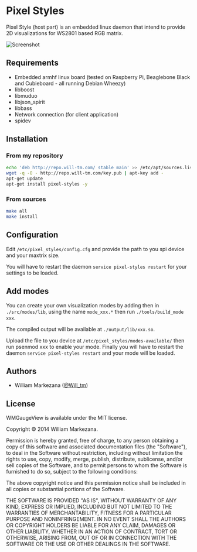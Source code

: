 # Pixel Styles

Pixel Style (host part) is an embedded linux daemon that intend to provide 2D visualizations for WS2801 based RGB matrix.

![Screenshot](http://download.will-tm.com/spec.png)

## Requirements
* Embedded armhf linux board (tested on Raspberry Pi, Beaglebone Black and Cubieboard - all running Debian Wheezy)
* libboost
* libmuduo
* libjson_spirit
* libbass
* Network connection (for client application)
* spidev

## Installation

### From my repository
``` bash
echo 'deb http://repo.will-tm.com/ stable main' >> /etc/apt/sources.list
wget -q -O - http://repo.will-tm.com/key.pub | apt-key add -
apt-get update
apt-get install pixel-styles -y

```

### From sources
``` bash
make all
make install
```

## Configuration

Edit `/etc/pixel_styles/config.cfg` and provide the path to you spi device and your maxtrix size.

You will have to restart the daemon `service pixel-styles restart` for your settings to be loaded. 

## Add modes

You can create your own visualization modes by adding then in `./src/modes/lib`, using the name `mode_xxx.*` then run `./tools/build_mode xxx`.

The compiled output will be available at `./output/lib/xxx.so`.

Upload the file to you device at `/etc/pixel_styles/modes-available/` then run psenmod xxx to enable your mode.
Finally you will have to restart the daemon `service pixel-styles restart` and your mode will be loaded.

## Authors

* William Markezana ([@Will_tm](https://twitter.com/Will_tm))

## License

WMGaugeView is available under the MIT license.

Copyright © 2014 William Markezana.

Permission is hereby granted, free of charge, to any person obtaining a copy of this software and associated documentation files (the "Software"), to deal in the Software without restriction, including without limitation the rights to use, copy, modify, merge, publish, distribute, sublicense, and/or sell copies of the Software, and to permit persons to whom the Software is furnished to do so, subject to the following conditions:

The above copyright notice and this permission notice shall be included in all copies or substantial portions of the Software.

THE SOFTWARE IS PROVIDED "AS IS", WITHOUT WARRANTY OF ANY KIND, EXPRESS OR IMPLIED, INCLUDING BUT NOT LIMITED TO THE WARRANTIES OF MERCHANTABILITY, FITNESS FOR A PARTICULAR PURPOSE AND NONINFRINGEMENT. IN NO EVENT SHALL THE AUTHORS OR COPYRIGHT HOLDERS BE LIABLE FOR ANY CLAIM, DAMAGES OR OTHER LIABILITY, WHETHER IN AN ACTION OF CONTRACT, TORT OR OTHERWISE, ARISING FROM, OUT OF OR IN CONNECTION WITH THE SOFTWARE OR THE USE OR OTHER DEALINGS IN THE SOFTWARE.
